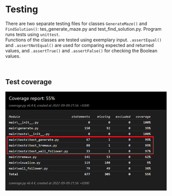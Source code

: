# Testing
There are two separate testing files for classes ```GenerateMaze()``` and ```FindSolution()```: tes_generate_maze.py and test_find_solution.py. Program runs tests using ```unittest```. <br/>Functions of the classes are tested using exemplary input. ```.assertEqual()``` and ```.assertNotEqual()``` are used for comparing expected and returned values, and ```.assertTrue()``` and ```.assertFalse()``` for checking the Boolean values. <br/>

<br/>

## Test coverage
![img](/documentation/test_coverage/coverage_report_marked.png)
